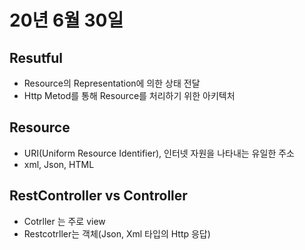 # 20년 6월 30일

## Resutful
+ Resource의 Representation에 의한 상태 전달
+ Http Metod를 통해 Resource를 처리하기 위한 아키텍처

## Resource
+ URI(Uniform Resource Identifier), 인터넷 자원을 나타내는 유일한 주소
+ xml, Json, HTML


## RestController vs Controller
+ Cotrller 는 주로 view
+ Restcotrller는 객체(Json, Xml 타입의 Http 응답)
